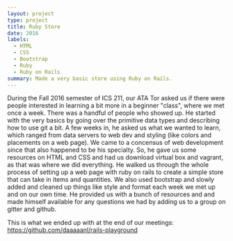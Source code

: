 ```yaml
---
layout: project
type: project
title: Ruby Store
date: 2016
labels:
  - HTML
  - CSS
  - Bootstrap
  - Ruby
  - Ruby on Rails
summary: Made a very basic store using Ruby on Rails. 
---
```


During the Fall 2016 semester of ICS 211, our ATA Tor asked us if there were people interested in learning a bit more in a beginner "class", where we met once a week. There was a handful of people who showed up. He started with the very basics by going over the primitive data types and describing how to use git a bit. A few weeks in, he asked us what we wanted to learn, which ranged from data servers to web dev and styling (like colors and placements on a web page). We came to a concensus of web development since that also happened to be his specialty. So, he gave us some resources on HTML and CSS and had us download virtual box and vagrant, as that was where we did everything. He walked us through the whole process of setting up a web page with ruby on rails to create a simple store that can take in items and quantities. We also used bootstrap and slowly added and cleaned up things like style and format each week we met up and on our own time. He provided us with a bunch of resources and and made himself available for any questions we had by adding us to a group on gitter and github. 

This is what we ended up with at the end of our meetings:
https://github.com/daaaaanl/rails-playground
